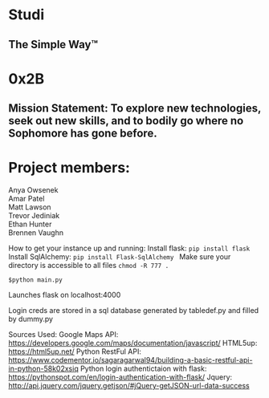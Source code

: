 # Studi
## The Simple Way™
# 0x2B

## Mission Statement: To explore new technologies, seek out new skills, and to bodily go where no Sophomore has gone before.


# Project members:  
Anya Owsenek  
Amar Patel  
Matt Lawson  
Trevor Jediniak  
Ethan Hunter  
Brennen Vaughn


How to get your instance up and running:
Install flask: ```pip install flask```
Install SqlAlchemy: ```pip install Flask-SqlAlchemy ```
Make sure your directory is accessible to all files ```chmod -R 777 . ```

```
$python main.py
```
Launches flask on localhost:4000

Login creds are stored in a sql database generated by tabledef.py and filled by dummy.py

Sources Used:
Google Maps API: https://developers.google.com/maps/documentation/javascript/
HTML5up: https://html5up.net/
Python RestFul API: https://www.codementor.io/sagaragarwal94/building-a-basic-restful-api-in-python-58k02xsiq
Python login authentictaion with flask: https://pythonspot.com/en/login-authentication-with-flask/
Jquery: http://api.jquery.com/jquery.getjson/#jQuery-getJSON-url-data-success
